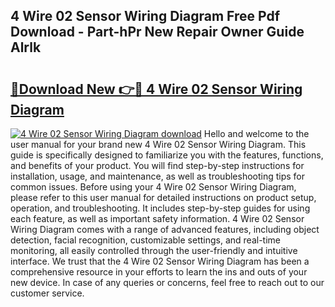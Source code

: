## 4 Wire 02 Sensor Wiring Diagram Free Pdf Download - Part-hPr New Repair Owner Guide Alrlk

# <h2><a href="http://dfnzzpk.blite.top/?on=4+Wire+02+Sensor+Wiring+Diagram">🔗Download New 👉🔴 4 Wire 02 Sensor Wiring Diagram</a></h2>

[![4 Wire 02 Sensor Wiring Diagram download](https://i.imgur.com/lujVjoI.png)](http://dfnzzpk.blite.top/?on=4+Wire+02+Sensor+Wiring+Diagram)
Hello and welcome to the user manual for your brand new 4 Wire 02 Sensor Wiring Diagram. This guide is specifically designed to familiarize you with the features, functions, and benefits of your product. You will find step-by-step instructions for installation, usage, and maintenance, as well as troubleshooting tips for common issues. Before using your 4 Wire 02 Sensor Wiring Diagram, please refer to this user manual for detailed instructions on product setup, operation, and troubleshooting. It includes step-by-step guides for using each feature, as well as important safety information. 4 Wire 02 Sensor Wiring Diagram comes with a range of advanced features, including object detection, facial recognition, customizable settings, and real-time monitoring, all easily controlled through the user-friendly and intuitive interface. We trust that the 4 Wire 02 Sensor Wiring Diagram has been a comprehensive resource in your efforts to learn the ins and outs of your new device. In case of any queries or concerns, feel free to reach out to our customer service.
